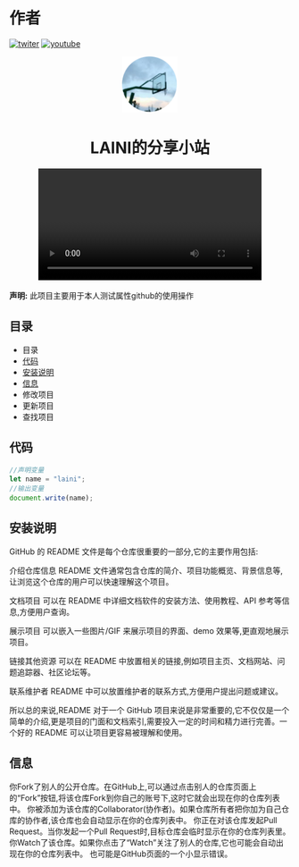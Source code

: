# 作者
[![twiter](https://img.shields.io/badge/follow%40laini-black?logo=x)](https://twitter.com/laini44380) [![youtube](https://img.shields.io/badge/follow%40laini-red?logo=youtube)](https://youtube.com/@laini2176?si=LZXChokYPrVTPLwE)
<div align="center">
  <img src="https://github.com/lainini/selftest/blob/main/images/log.png?raw=true" alt="minlog" width="100"/>
  <h1>LAINI的分享小站</h1>
  <video width="400" controls><source src="mov_bbb.mp4" type="video/mp4"></video>
</div>

**声明:** 此项目主要用于本人测试属性github的使用操作
## 目录
- 目录
- [代码](#代码)
- [安装说明](#安装说明)
- [信息](#信息)
- 修改项目
- 更新项目
- 查找项目
## 代码
``` javascript
//声明变量
let name = "laini";
//输出变量
document.write(name);
```
## 安装说明
GitHub 的 README 文件是每个仓库很重要的一部分,它的主要作用包括:

介绍仓库信息
README 文件通常包含仓库的简介、项目功能概览、背景信息等,让浏览这个仓库的用户可以快速理解这个项目。

文档项目
可以在 README 中详细文档软件的安装方法、使用教程、API 参考等信息,方便用户查询。

展示项目
可以嵌入一些图片/GIF 来展示项目的界面、demo 效果等,更直观地展示项目。

链接其他资源
可以在 README 中放置相关的链接,例如项目主页、文档网站、问题追踪器、社区论坛等。

联系维护者
README 中可以放置维护者的联系方式,方便用户提出问题或建议。

所以总的来说,README 对于一个 GitHub 项目来说是非常重要的,它不仅仅是一个简单的介绍,更是项目的门面和文档索引,需要投入一定的时间和精力进行完善。一个好的 README 可以让项目更容易被理解和使用。

## 信息
你Fork了别人的公开仓库。在GitHub上,可以通过点击别人的仓库页面上的“Fork”按钮,将该仓库Fork到你自己的账号下,这时它就会出现在你的仓库列表中。
你被添加为该仓库的Collaborator(协作者)。如果仓库所有者把你加为自己仓库的协作者,该仓库也会自动显示在你的仓库列表中。
你正在对该仓库发起Pull Request。当你发起一个Pull Request时,目标仓库会临时显示在你的仓库列表里。
你Watch了该仓库。如果你点击了“Watch”关注了别人的仓库,它也可能会自动出现在你的仓库列表中。
也可能是GitHub页面的一个小显示错误。
